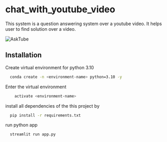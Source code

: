 # chat_with_youtube_video

This system is a question answering system over a youtube video. It helps user to find solution over a video. 

![AskTube](https://github.com/saurabhznaikz/SmartResumeMatcher-Enhancing-Job-Applications-with-AI-Driven-Analysis/blob/main/resume%20matcher.gif)

## Installation
Create virtual environment for python 3.10

```bash
  conda create -n <environment-name> python=3.10 -y
```
Enter the virtual environment
```bash
    activate <environment-name>
```
install all dependencies of the this project by 
```bash
  pip install -r requirements.txt
```
run python app
```bash
  streamlit run app.py 
```
